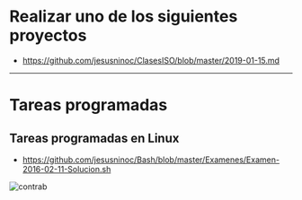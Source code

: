 # Realizar uno de los siguientes proyectos
* https://github.com/jesusninoc/ClasesISO/blob/master/2019-01-15.md

-----------------

# Tareas programadas
## Tareas programadas en Linux
* https://github.com/jesusninoc/Bash/blob/master/Examenes/Examen-2016-02-11-Solucion.sh

<img src="https://www.redeszone.net/app/uploads/2017/01/Linux-cron-crontab-a%C3%B1adir-tareas-periodicas.png" alt="contrab">
